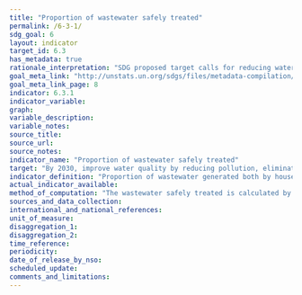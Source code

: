 ```yaml
---
title: "Proportion of wastewater safely treated"
permalink: /6-3-1/
sdg_goal: 6
layout: indicator
target_id: 6.3
has_metadata: true
rationale_interpretation: "SDG proposed target calls for reducing water pollution, minimizing release of hazardous chemical and increasing treatment and reuse. Household wastewater includes faecal waste from onsite facilities (such as emptying and cleaning of cesspools and septic tanks, sinks and pits) as well as off-site wastewater treatment plants according to the ISIC definition 3700 for \"Sewerage\". Inclusion of onsite facilities is critical from a public health, environment and equity perspective since approximately two thirds people globally use on-site facilities. \nIndustrial wastewater (which includes point source agricultural discharges) responds to minimizing release of hazardous chemicals. Diffuse agricultural pollution is a major source of water pollution but cannot be monitored at source and therefore its impact on ambient water quality will be monitored under 6.3.2."
goal_meta_link: "http://unstats.un.org/sdgs/files/metadata-compilation/Metadata-Goal-6.pdf"
goal_meta_link_page: 8
indicator: 6.3.1
indicator_variable: 
graph: 
variable_description: 
variable_notes: 
source_title: 
source_url: 
source_notes: 
indicator_name: "Proportion of wastewater safely treated"
target: "By 2030, improve water quality by reducing pollution, eliminating dumping and minimizing release of hazardous chemicals and materials, halving the proportion of untreated wastewater and substantially increasing recycling and safe reuse globally."
indicator_definition: "Proportion of wastewater generated both by households (sewage and faecal sludge), as well as economic activities (based on ISIC categories) safely treated compared to total wastewater generated both through households and economic activities. While the definition conceptually includes wastewater generated from all economic activities, monitoring will focus on wastewater generated from hazardous industries (as defined by relevant ISIC categories)."
actual_indicator_available: 
method_of_computation: "The wastewater safely treated is calculated by combining the percentage of household (sewage and faecal sludge) wastewater and the percentage of wastewater from hazardous industries treated. \nHousehold surveys and censuses provide information on use of types of basic sanitation facilities. These estimates are combined with safety factors for on-site disposal and for transportation to designated places for safe disposal or treatment, as described in indicator 6.2.1. The information generated for indicator 6.2.1 will be combined with safety factors describing the proportion of wastewater from hazardous industries which is safely treated before disposal or reuse to produce indicator 6.3.1. Calculation of safety factors for household wastewater (sewage and faecal sludge) treatment will be coordinated with estimation of similar safety factors for safe management of sanitation required for indicator 6.2.1. \nThe accompanying Statistical Note describes in more detail how 'safety factors' for wastewater treatment, disposal and reuse will be generated through a national assessment process, and combined with data on use of different types of sanitation facilities, as recorded in the current JMP database. \nStatistical methods for measurement of the wastewater treatment (called \"wastewater to sewerage\"by SEEA-Water) align with the SEEA definitions and treatment categories (primary, secondary, tertiary). Statistical methods for the treatment of industrial wastewater align with the SEEA definitions and treatment categories using ISIC classifications and treated volumes from permits data."
sources_and_data_collection: 
international_and_national_references: 
unit_of_measure: 
disaggregation_1: 
disaggregation_2: 
time_reference: 
periodicity: 
date_of_release_by_nso: 
scheduled_update: 
comments_and_limitations: 
---
```


